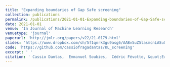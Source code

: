 ```yaml
---
title: "Expanding boundaries of Gap Safe screening"
collection: publications
permalink: /publications/2021-01-01-Expanding-boundaries-of-Gap-Safe-screening
date: 2021-01-01
venue: 'In Journal of Machine Learning Research'
venuetype: 'journal'
paperurl: 'http://jmlr.org/papers/v22/21-0179.html'
slides: 'https://www.dropbox.com/sh/5f1qnrk3gu9asg6/AABv5uZ5lasmcnLASuGwpVM4a?preview=2021-04_Expanding-GAP_ML-MTP_CFDantas.pdf'
code: 'https://github.com/cassiofragadantas/KL_screening'
excerpt: ' '
citation: ' Cassio Dantas,  Emmanuel Soubies,  Cédric Févotte, &quot;Expanding boundaries of Gap Safe screening.&quot; In Journal of Machine Learning Research, 2021.'
---
```

